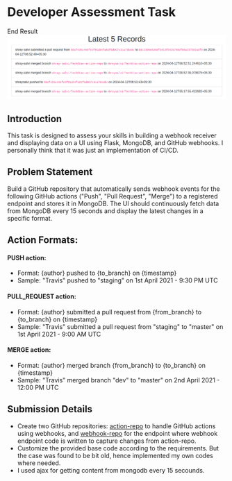 # Developer Assessment Task

End Result
![Result of the task](result.png)


## Introduction

This task is designed to assess your skills in building a webhook receiver and displaying data on a UI using Flask, MongoDB, and GitHub webhooks. I personally think that it was just an implementation of CI/CD.

## Problem Statement
Build a GitHub repository that automatically sends webhook events for the following GitHub actions ("Push", "Pull Request", "Merge") to a registered endpoint and stores it in MongoDB. The UI should continuously fetch data from MongoDB every 15 seconds and display the latest changes in a specific format.

## Action Formats:
#### PUSH action:
- Format: {author} pushed to {to_branch} on {timestamp}
- Sample: "Travis" pushed to "staging" on 1st April 2021 - 9:30 PM UTC
#### PULL_REQUEST action:
- Format: {author} submitted a pull request from {from_branch} to {to_branch} on {timestamp}
- Sample: "Travis" submitted a pull request from "staging" to "master" on 1st April 2021 - 9:00 AM UTC
#### MERGE action:
- Format: {author} merged branch {from_branch} to {to_branch} on {timestamp}
- Sample: "Travis" merged branch "dev" to "master" on 2nd April 2021 - 12:00 PM UTC

## Submission Details
- Create two GitHub repositories: [action-repo](https://github.com/shraysalvi/TechStax-action-repo) to handle GitHub actions using webhooks, and [webhook-repo](https://github.com/shraysalvi/TechStax-webhook-repo) for the endpoint where webhook endpoint code is written to capture changes from action-repo.
- Customize the provided base code according to the requirements. But the case was found to be bit old, hence implemented my own codes where needed.
- I used ajax for getting content from mongodb every 15 secounds.
